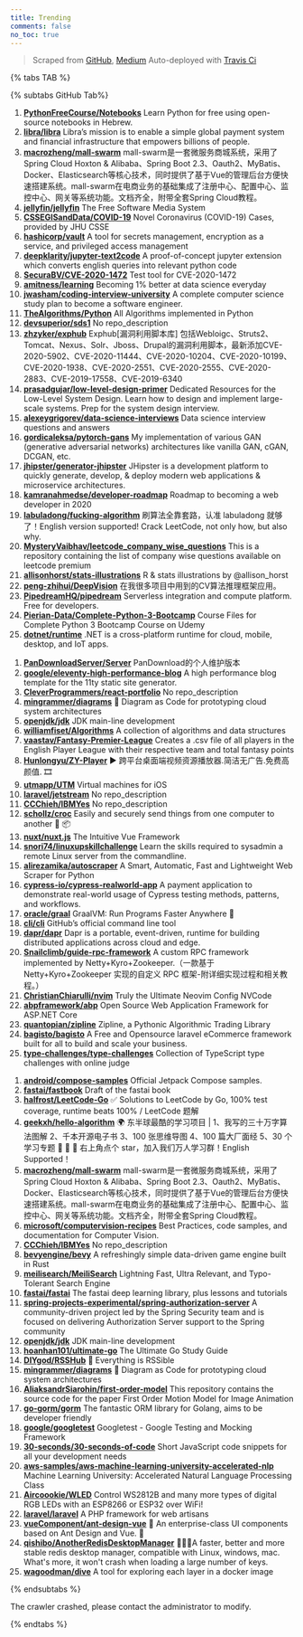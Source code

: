 ```yaml
---
title: Trending
comments: false
no_toc: true
---
```


> Scraped from [GitHub](https://github.com/trending), [Medium](https://medium.com/topic/popular)
Auto-deployed with [Travis Ci](https://travis-ci.org/)

{% tabs TAB %}
<!-- tab GitHub -->
{% subtabs GitHub Tab%}
<!-- tab Daily -->
1. [**PythonFreeCourse/Notebooks**](https://github.com/PythonFreeCourse/Notebooks)
Learn Python for free using open-source notebooks in Hebrew.
2. [**libra/libra**](https://github.com/libra/libra)
Libra’s mission is to enable a simple global payment system and financial infrastructure that empowers billions of people.
3. [**macrozheng/mall-swarm**](https://github.com/macrozheng/mall-swarm)
mall-swarm是一套微服务商城系统，采用了 Spring Cloud Hoxton & Alibaba、Spring Boot 2.3、Oauth2、MyBatis、Docker、Elasticsearch等核心技术，同时提供了基于Vue的管理后台方便快速搭建系统。mall-swarm在电商业务的基础集成了注册中心、配置中心、监控中心、网关等系统功能。文档齐全，附带全套Spring Cloud教程。
4. [**jellyfin/jellyfin**](https://github.com/jellyfin/jellyfin)
The Free Software Media System
5. [**CSSEGISandData/COVID-19**](https://github.com/CSSEGISandData/COVID-19)
Novel Coronavirus (COVID-19) Cases, provided by JHU CSSE
6. [**hashicorp/vault**](https://github.com/hashicorp/vault)
A tool for secrets management, encryption as a service, and privileged access management
7. [**deepklarity/jupyter-text2code**](https://github.com/deepklarity/jupyter-text2code)
A proof-of-concept jupyter extension which converts english queries into relevant python code
8. [**SecuraBV/CVE-2020-1472**](https://github.com/SecuraBV/CVE-2020-1472)
Test tool for CVE-2020-1472
9. [**amitness/learning**](https://github.com/amitness/learning)
Becoming 1% better at data science everyday
10. [**jwasham/coding-interview-university**](https://github.com/jwasham/coding-interview-university)
A complete computer science study plan to become a software engineer.
11. [**TheAlgorithms/Python**](https://github.com/TheAlgorithms/Python)
All Algorithms implemented in Python
12. [**devsuperior/sds1**](https://github.com/devsuperior/sds1)
No repo_description
13. [**zhzyker/exphub**](https://github.com/zhzyker/exphub)
Exphub[漏洞利用脚本库] 包括Webloigc、Struts2、Tomcat、Nexus、Solr、Jboss、Drupal的漏洞利用脚本，最新添加CVE-2020-5902、CVE-2020-11444、CVE-2020-10204、CVE-2020-10199、CVE-2020-1938、CVE-2020-2551、CVE-2020-2555、CVE-2020-2883、CVE-2019-17558、CVE-2019-6340
14. [**prasadgujar/low-level-design-primer**](https://github.com/prasadgujar/low-level-design-primer)
Dedicated Resources for the Low-Level System Design. Learn how to design and implement large-scale systems. Prep for the system design interview.
15. [**alexeygrigorev/data-science-interviews**](https://github.com/alexeygrigorev/data-science-interviews)
Data science interview questions and answers
16. [**gordicaleksa/pytorch-gans**](https://github.com/gordicaleksa/pytorch-gans)
My implementation of various GAN (generative adversarial networks) architectures like vanilla GAN, cGAN, DCGAN, etc.
17. [**jhipster/generator-jhipster**](https://github.com/jhipster/generator-jhipster)
JHipster is a development platform to quickly generate, develop, & deploy modern web applications & microservice architectures.
18. [**kamranahmedse/developer-roadmap**](https://github.com/kamranahmedse/developer-roadmap)
Roadmap to becoming a web developer in 2020
19. [**labuladong/fucking-algorithm**](https://github.com/labuladong/fucking-algorithm)
刷算法全靠套路，认准 labuladong 就够了！English version supported! Crack LeetCode, not only how, but also why.
20. [**MysteryVaibhav/leetcode_company_wise_questions**](https://github.com/MysteryVaibhav/leetcode_company_wise_questions)
This is a repository containing the list of company wise questions available on leetcode premium
21. [**allisonhorst/stats-illustrations**](https://github.com/allisonhorst/stats-illustrations)
R & stats illustrations by @allison_horst
22. [**peng-zhihui/DeepVision**](https://github.com/peng-zhihui/DeepVision)
在我很多项目中用到的CV算法推理框架应用。
23. [**PipedreamHQ/pipedream**](https://github.com/PipedreamHQ/pipedream)
Serverless integration and compute platform. Free for developers.
24. [**Pierian-Data/Complete-Python-3-Bootcamp**](https://github.com/Pierian-Data/Complete-Python-3-Bootcamp)
Course Files for Complete Python 3 Bootcamp Course on Udemy
25. [**dotnet/runtime**](https://github.com/dotnet/runtime)
.NET is a cross-platform runtime for cloud, mobile, desktop, and IoT apps.
<!-- endtab -->
<!-- tab Weekly -->
1. [**PanDownloadServer/Server**](https://github.com/PanDownloadServer/Server)
PanDownload的个人维护版本
2. [**google/eleventy-high-performance-blog**](https://github.com/google/eleventy-high-performance-blog)
A high performance blog template for the 11ty static site generator.
3. [**CleverProgrammers/react-portfolio**](https://github.com/CleverProgrammers/react-portfolio)
No repo_description
4. [**mingrammer/diagrams**](https://github.com/mingrammer/diagrams)
🎨 Diagram as Code for prototyping cloud system architectures
5. [**openjdk/jdk**](https://github.com/openjdk/jdk)
JDK main-line development
6. [**williamfiset/Algorithms**](https://github.com/williamfiset/Algorithms)
A collection of algorithms and data structures
7. [**vaastav/Fantasy-Premier-League**](https://github.com/vaastav/Fantasy-Premier-League)
Creates a .csv file of all players in the English Player League with their respective team and total fantasy points
8. [**Hunlongyu/ZY-Player**](https://github.com/Hunlongyu/ZY-Player)
▶️ 跨平台桌面端视频资源播放器.简洁无广告.免费高颜值. 🎞
9. [**utmapp/UTM**](https://github.com/utmapp/UTM)
Virtual machines for iOS
10. [**laravel/jetstream**](https://github.com/laravel/jetstream)
No repo_description
11. [**CCChieh/IBMYes**](https://github.com/CCChieh/IBMYes)
No repo_description
12. [**schollz/croc**](https://github.com/schollz/croc)
Easily and securely send things from one computer to another 🐊 📦
13. [**nuxt/nuxt.js**](https://github.com/nuxt/nuxt.js)
The Intuitive Vue Framework
14. [**snori74/linuxupskillchallenge**](https://github.com/snori74/linuxupskillchallenge)
Learn the skills required to sysadmin a remote Linux server from the commandline.
15. [**alirezamika/autoscraper**](https://github.com/alirezamika/autoscraper)
A Smart, Automatic, Fast and Lightweight Web Scraper for Python
16. [**cypress-io/cypress-realworld-app**](https://github.com/cypress-io/cypress-realworld-app)
A payment application to demonstrate real-world usage of Cypress testing methods, patterns, and workflows.
17. [**oracle/graal**](https://github.com/oracle/graal)
GraalVM: Run Programs Faster Anywhere 🚀
18. [**cli/cli**](https://github.com/cli/cli)
GitHub’s official command line tool
19. [**dapr/dapr**](https://github.com/dapr/dapr)
Dapr is a portable, event-driven, runtime for building distributed applications across cloud and edge.
20. [**Snailclimb/guide-rpc-framework**](https://github.com/Snailclimb/guide-rpc-framework)
A custom RPC framework implemented by Netty+Kyro+Zookeeper.（一款基于 Netty+Kyro+Zookeeper 实现的自定义 RPC 框架-附详细实现过程和相关教程。）
21. [**ChristianChiarulli/nvim**](https://github.com/ChristianChiarulli/nvim)
Truly the Ultimate Neovim Config NVCode
22. [**abpframework/abp**](https://github.com/abpframework/abp)
Open Source Web Application Framework for ASP.NET Core
23. [**quantopian/zipline**](https://github.com/quantopian/zipline)
Zipline, a Pythonic Algorithmic Trading Library
24. [**bagisto/bagisto**](https://github.com/bagisto/bagisto)
A Free and Opensource laravel eCommerce framework built for all to build and scale your business.
25. [**type-challenges/type-challenges**](https://github.com/type-challenges/type-challenges)
Collection of TypeScript type challenges with online judge
<!-- endtab -->
<!-- tab Monthly -->
1. [**android/compose-samples**](https://github.com/android/compose-samples)
Official Jetpack Compose samples.
2. [**fastai/fastbook**](https://github.com/fastai/fastbook)
Draft of the fastai book
3. [**halfrost/LeetCode-Go**](https://github.com/halfrost/LeetCode-Go)
✅ Solutions to LeetCode by Go, 100% test coverage, runtime beats 100% / LeetCode 题解
4. [**geekxh/hello-algorithm**](https://github.com/geekxh/hello-algorithm)
🌍 东半球最酷的学习项目 | 1、我写的三十万字算法图解 2、千本开源电子书 3、100 张思维导图 4、100 篇大厂面经 5、30 个学习专题 🚀 🚀 🚀 右上角点个 star，加入我们万人学习群！English Supported！
5. [**macrozheng/mall-swarm**](https://github.com/macrozheng/mall-swarm)
mall-swarm是一套微服务商城系统，采用了 Spring Cloud Hoxton & Alibaba、Spring Boot 2.3、Oauth2、MyBatis、Docker、Elasticsearch等核心技术，同时提供了基于Vue的管理后台方便快速搭建系统。mall-swarm在电商业务的基础集成了注册中心、配置中心、监控中心、网关等系统功能。文档齐全，附带全套Spring Cloud教程。
6. [**microsoft/computervision-recipes**](https://github.com/microsoft/computervision-recipes)
Best Practices, code samples, and documentation for Computer Vision.
7. [**CCChieh/IBMYes**](https://github.com/CCChieh/IBMYes)
No repo_description
8. [**bevyengine/bevy**](https://github.com/bevyengine/bevy)
A refreshingly simple data-driven game engine built in Rust
9. [**meilisearch/MeiliSearch**](https://github.com/meilisearch/MeiliSearch)
Lightning Fast, Ultra Relevant, and Typo-Tolerant Search Engine
10. [**fastai/fastai**](https://github.com/fastai/fastai)
The fastai deep learning library, plus lessons and tutorials
11. [**spring-projects-experimental/spring-authorization-server**](https://github.com/spring-projects-experimental/spring-authorization-server)
A community-driven project led by the Spring Security team and is focused on delivering Authorization Server support to the Spring community
12. [**openjdk/jdk**](https://github.com/openjdk/jdk)
JDK main-line development
13. [**hoanhan101/ultimate-go**](https://github.com/hoanhan101/ultimate-go)
The Ultimate Go Study Guide
14. [**DIYgod/RSSHub**](https://github.com/DIYgod/RSSHub)
🍰 Everything is RSSible
15. [**mingrammer/diagrams**](https://github.com/mingrammer/diagrams)
🎨 Diagram as Code for prototyping cloud system architectures
16. [**AliaksandrSiarohin/first-order-model**](https://github.com/AliaksandrSiarohin/first-order-model)
This repository contains the source code for the paper First Order Motion Model for Image Animation
17. [**go-gorm/gorm**](https://github.com/go-gorm/gorm)
The fantastic ORM library for Golang, aims to be developer friendly
18. [**google/googletest**](https://github.com/google/googletest)
Googletest - Google Testing and Mocking Framework
19. [**30-seconds/30-seconds-of-code**](https://github.com/30-seconds/30-seconds-of-code)
Short JavaScript code snippets for all your development needs
20. [**aws-samples/aws-machine-learning-university-accelerated-nlp**](https://github.com/aws-samples/aws-machine-learning-university-accelerated-nlp)
Machine Learning University: Accelerated Natural Language Processing Class
21. [**Aircoookie/WLED**](https://github.com/Aircoookie/WLED)
Control WS2812B and many more types of digital RGB LEDs with an ESP8266 or ESP32 over WiFi!
22. [**laravel/laravel**](https://github.com/laravel/laravel)
A PHP framework for web artisans
23. [**vueComponent/ant-design-vue**](https://github.com/vueComponent/ant-design-vue)
🌈 An enterprise-class UI components based on Ant Design and Vue. 🐜
24. [**qishibo/AnotherRedisDesktopManager**](https://github.com/qishibo/AnotherRedisDesktopManager)
🚀🚀🚀A faster, better and more stable redis desktop manager, compatible with Linux, windows, mac. What's more, it won't crash when loading a large number of keys.
25. [**wagoodman/dive**](https://github.com/wagoodman/dive)
A tool for exploring each layer in a docker image
<!-- endtab -->
{% endsubtabs %}
<!-- endtab -->
<!-- tab Medium -->
The crawler crashed, please contact the administrator to modify.
<!-- endtab -->
{% endtabs %}
